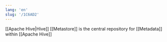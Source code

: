 ```yaml
---
lang: 'en'
slug: '/1C6AD2'
---
```


[[Apache Hive|Hive]] [[Metastore]] is the central repository for [[Metadata]] within [[Apache Hive]]
